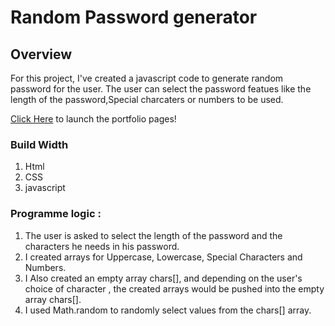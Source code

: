 # Random Password generator

## Overview

For this project, I've created a javascript code to generate random password for the user.
The user can select the password featues like the length of the password,Special charcaters or numbers to be used. 

[Click Here](https://deepshikhasingh90.github.io/password-generator/) to launch the portfolio pages!


### Build Width
1. Html
2. CSS
3. javascript

### Programme logic :

1. The user is asked to select the length of the password and the characters he needs in his password. 
2. I created arrays for Uppercase, Lowercase, Special Characters and Numbers.
3. I Also created an empty array chars[], and depending on the user's choice of character , the created arrays would be pushed into the empty array chars[].
4. I used Math.random to randomly select values from the chars[] array.




